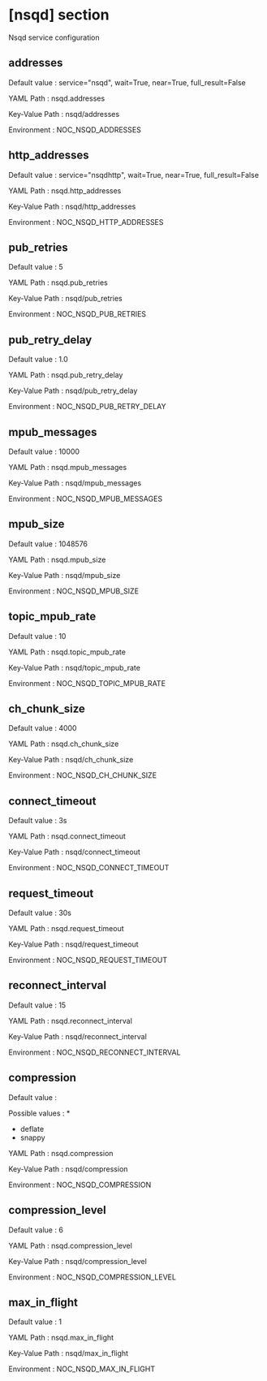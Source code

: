 # [nsqd] section
Nsqd service configuration

## addresses

Default value
:   service="nsqd", wait=True, near=True, full_result=False

YAML Path
:   nsqd.addresses

Key-Value Path
:   nsqd/addresses

Environment
:   NOC_NSQD_ADDRESSES

## http_addresses

Default value
:   service="nsqdhttp", wait=True, near=True, full_result=False

YAML Path
:   nsqd.http_addresses

Key-Value Path
:   nsqd/http_addresses

Environment
:   NOC_NSQD_HTTP_ADDRESSES

## pub_retries

Default value
:   5

YAML Path
:   nsqd.pub_retries

Key-Value Path
:   nsqd/pub_retries

Environment
:   NOC_NSQD_PUB_RETRIES

## pub_retry_delay

Default value
:   1.0

YAML Path
:   nsqd.pub_retry_delay

Key-Value Path
:   nsqd/pub_retry_delay

Environment
:   NOC_NSQD_PUB_RETRY_DELAY

## mpub_messages

Default value
:   10000

YAML Path
:   nsqd.mpub_messages

Key-Value Path
:   nsqd/mpub_messages

Environment
:   NOC_NSQD_MPUB_MESSAGES

## mpub_size

Default value
:   1048576

YAML Path
:   nsqd.mpub_size

Key-Value Path
:   nsqd/mpub_size

Environment
:   NOC_NSQD_MPUB_SIZE

## topic_mpub_rate

Default value
:   10

YAML Path
:   nsqd.topic_mpub_rate

Key-Value Path
:   nsqd/topic_mpub_rate

Environment
:   NOC_NSQD_TOPIC_MPUB_RATE

## ch_chunk_size

Default value
:   4000

YAML Path
:   nsqd.ch_chunk_size

Key-Value Path
:   nsqd/ch_chunk_size

Environment
:   NOC_NSQD_CH_CHUNK_SIZE

## connect_timeout

Default value
:   3s

YAML Path
:   nsqd.connect_timeout

Key-Value Path
:   nsqd/connect_timeout

Environment
:   NOC_NSQD_CONNECT_TIMEOUT

## request_timeout

Default value
:   30s

YAML Path
:   nsqd.request_timeout

Key-Value Path
:   nsqd/request_timeout

Environment
:   NOC_NSQD_REQUEST_TIMEOUT

## reconnect_interval

Default value
:   15

YAML Path
:   nsqd.reconnect_interval

Key-Value Path
:   nsqd/reconnect_interval

Environment
:   NOC_NSQD_RECONNECT_INTERVAL

## compression

Default value
:   

Possible values
:
* 
* deflate
* snappy

YAML Path
:   nsqd.compression

Key-Value Path
:   nsqd/compression

Environment
:   NOC_NSQD_COMPRESSION

## compression_level

Default value
:   6

YAML Path
:   nsqd.compression_level

Key-Value Path
:   nsqd/compression_level

Environment
:   NOC_NSQD_COMPRESSION_LEVEL

## max_in_flight

Default value
:   1

YAML Path
:   nsqd.max_in_flight

Key-Value Path
:   nsqd/max_in_flight

Environment
:   NOC_NSQD_MAX_IN_FLIGHT
